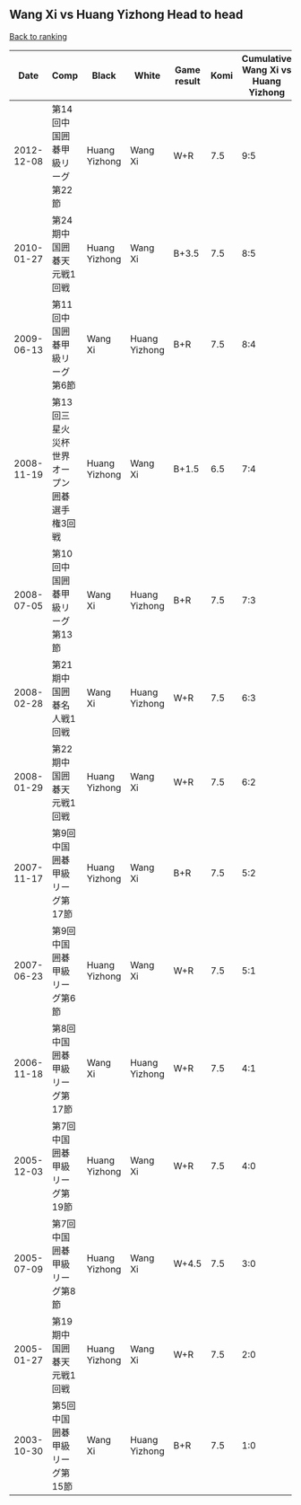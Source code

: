 ## Wang Xi vs Huang Yizhong Head to head

[Back to ranking](../../index.md)




| **Date** | **Comp** | **Black** | **White** | **Game result** | **Komi** | **Cumulative Wang Xi vs Huang Yizhong** | **Wang Xi streak** | **Huang Yizhong streak** | 
| --- | --- | --- | --- | --- | --- | --- | --- | --- |
| 2012-12-08 | 第14回中国囲碁甲級リーグ第22節 | Huang Yizhong | Wang Xi | W+R | 7.5 | 9:5 | 1 | 0 | 
| 2010-01-27 | 第24期中国囲碁天元戦1回戦 | Huang Yizhong | Wang Xi | B+3.5 | 7.5 | 8:5 | 0 | 1 | 
| 2009-06-13 | 第11回中国囲碁甲級リーグ第6節 | Wang Xi | Huang Yizhong | B+R | 7.5 | 8:4 | 1 | 0 | 
| 2008-11-19 | 第13回三星火災杯世界オープン囲碁選手権3回戦 | Huang Yizhong | Wang Xi | B+1.5 | 6.5 | 7:4 | 0 | 1 | 
| 2008-07-05 | 第10回中国囲碁甲級リーグ第13節 | Wang Xi | Huang Yizhong | B+R | 7.5 | 7:3 | 1 | 0 | 
| 2008-02-28 | 第21期中国囲碁名人戦1回戦 | Wang Xi | Huang Yizhong | W+R | 7.5 | 6:3 | 0 | 1 | 
| 2008-01-29 | 第22期中国囲碁天元戦1回戦 | Huang Yizhong | Wang Xi | W+R | 7.5 | 6:2 | 1 | 0 | 
| 2007-11-17 | 第9回中国囲碁甲級リーグ第17節 | Huang Yizhong | Wang Xi | B+R | 7.5 | 5:2 | 0 | 1 | 
| 2007-06-23 | 第9回中国囲碁甲級リーグ第6節 | Huang Yizhong | Wang Xi | W+R | 7.5 | 5:1 | 1 | 0 | 
| 2006-11-18 | 第8回中国囲碁甲級リーグ第17節 | Wang Xi | Huang Yizhong | W+R | 7.5 | 4:1 | 0 | 1 | 
| 2005-12-03 | 第7回中国囲碁甲級リーグ第19節 | Huang Yizhong | Wang Xi | W+R | 7.5 | 4:0 | 4 | 0 | 
| 2005-07-09 | 第7回中国囲碁甲級リーグ第8節 | Huang Yizhong | Wang Xi | W+4.5 | 7.5 | 3:0 | 3 | 0 | 
| 2005-01-27 | 第19期中国囲碁天元戦1回戦 | Huang Yizhong | Wang Xi | W+R | 7.5 | 2:0 | 2 | 0 | 
| 2003-10-30 | 第5回中国囲碁甲級リーグ第15節 | Wang Xi | Huang Yizhong | B+R | 7.5 | 1:0 | 1 | 0 |





